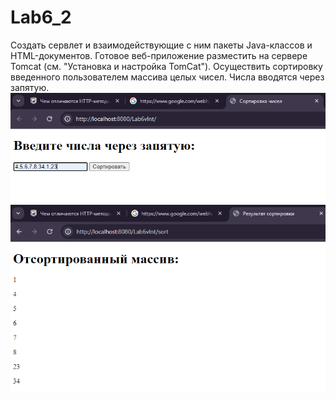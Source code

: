 # Lab6_2
Создать сервлет и взаимодействующие с ним пакеты Java-классов и HTML-документов. Готовое веб-приложение разместить на сервере Tomcat (см. "Установка и настройка TomCat").
Осуществить сортировку введенного пользователем массива целых чисел. Числа вводятся через запятую.
<img width="1800" alt="Main" src="Lab6vInt/in.png">
<img width="1800" alt="Main" src="Lab6vInt/out.png">
